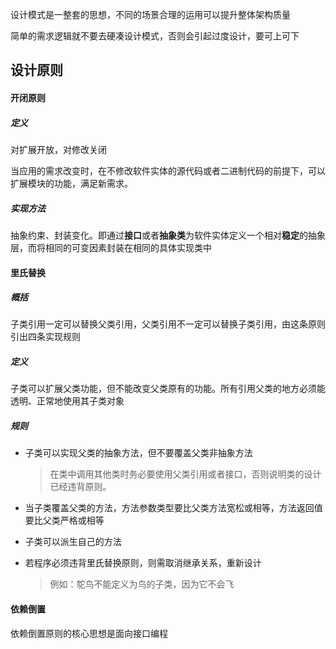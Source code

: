 设计模式是一整套的思想，不同的场景合理的运用可以提升整体架构质量

简单的需求逻辑就不要去硬凑设计模式，否则会引起过度设计，要可上可下



## 设计原则

#### 开闭原则

##### 定义

对扩展开放，对修改关闭

当应用的需求改变时，在不修改软件实体的源代码或者二进制代码的前提下，可以扩展模块的功能，满足新需求。

##### 实现方法

抽象约束、封装变化。即通过**接口**或者**抽象类**为软件实体定义一个相对**稳定**的抽象层，而将相同的可变因素封装在相同的具体实现类中



#### 里氏替换

##### 概括  

子类引用一定可以替换父类引用，父类引用不一定可以替换子类引用，由这条原则引出四条实现规则

##### 定义

子类可以扩展父类功能，但不能改变父类原有的功能。所有引用父类的地方必须能透明、正常地使用其子类对象

##### 规则

- 子类可以实现父类的抽象方法，但不要覆盖父类非抽象方法

  > 在类中调用其他类时务必要使用父类引用或者接口，否则说明类的设计已经违背原则。

- 当子类覆盖父类的方法，方法参数类型要比父类方法宽松或相等，方法返回值要比父类严格或相等
- 子类可以派生自己的方法

- 若程序必须违背里氏替换原则，则需取消继承关系，重新设计

  > 例如：鸵鸟不能定义为鸟的子类，因为它不会飞



#### 依赖倒置

依赖倒置原则的核心思想是面向接口编程